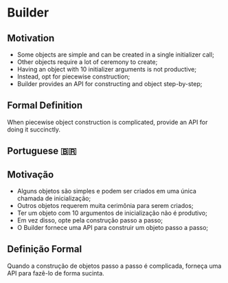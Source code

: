 # Builder

## Motivation

- Some objects are simple and can be created in a single initializer call;
- Other objects require a lot of ceremony to create;
- Having an object with 10 initializer arguments is not productive;
- Instead, opt for piecewise construction;
- Builder provides an API for constructing and object step-by-step;

## Formal Definition

When piecewise object construction is complicated, provide an API for doing it succinctly.

## Portuguese 🇧🇷

## Motivação

- Alguns objetos são simples e podem ser criados em uma única chamada de inicialização;
- Outros objetos requerem muita cerimônia para serem criados;
- Ter um objeto com 10 argumentos de inicialização não é produtivo;
- Em vez disso, opte pela construção passo a passo;
- O Builder fornece uma API para construir um objeto passo a passo;

## Definição Formal

Quando a construção de objetos passo a passo é complicada, forneça uma API para fazê-lo de forma sucinta.
